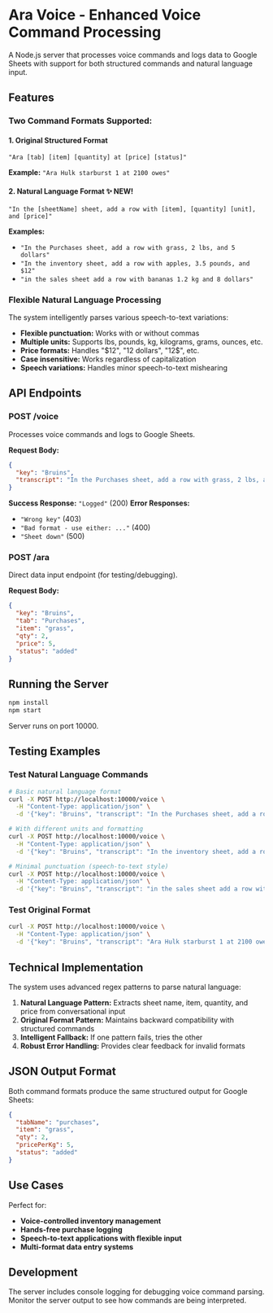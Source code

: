 # Ara Voice - Enhanced Voice Command Processing

A Node.js server that processes voice commands and logs data to Google Sheets with support for both structured commands and natural language input.

## Features

### Two Command Formats Supported:

#### 1. Original Structured Format
```
"Ara [tab] [item] [quantity] at [price] [status]"
```
**Example:** `"Ara Hulk starburst 1 at 2100 owes"`

#### 2. Natural Language Format ✨ NEW!
```
"In the [sheetName] sheet, add a row with [item], [quantity] [unit], and [price]"
```
**Examples:**
- `"In the Purchases sheet, add a row with grass, 2 lbs, and 5 dollars"`
- `"In the inventory sheet, add a row with apples, 3.5 pounds, and $12"`
- `"in the sales sheet add a row with bananas 1.2 kg and 8 dollars"`

### Flexible Natural Language Processing

The system intelligently parses various speech-to-text variations:

- **Flexible punctuation:** Works with or without commas
- **Multiple units:** Supports lbs, pounds, kg, kilograms, grams, ounces, etc.
- **Price formats:** Handles "$12", "12 dollars", "12$", etc.
- **Case insensitive:** Works regardless of capitalization
- **Speech variations:** Handles minor speech-to-text mishearing

## API Endpoints

### POST /voice
Processes voice commands and logs to Google Sheets.

**Request Body:**
```json
{
  "key": "Bruins",
  "transcript": "In the Purchases sheet, add a row with grass, 2 lbs, and 5 dollars"
}
```

**Success Response:** `"Logged"` (200)
**Error Responses:** 
- `"Wrong key"` (403)
- `"Bad format - use either: ..."` (400)
- `"Sheet down"` (500)

### POST /ara
Direct data input endpoint (for testing/debugging).

**Request Body:**
```json
{
  "key": "Bruins",
  "tab": "Purchases",
  "item": "grass",
  "qty": 2,
  "price": 5,
  "status": "added"
}
```

## Running the Server

```bash
npm install
npm start
```

Server runs on port 10000.

## Testing Examples

### Test Natural Language Commands
```bash
# Basic natural language format
curl -X POST http://localhost:10000/voice \
  -H "Content-Type: application/json" \
  -d '{"key": "Bruins", "transcript": "In the Purchases sheet, add a row with grass, 2 lbs, and 5 dollars"}'

# With different units and formatting
curl -X POST http://localhost:10000/voice \
  -H "Content-Type: application/json" \
  -d '{"key": "Bruins", "transcript": "In the inventory sheet, add a row with apples, 3.5 kilograms, and $12"}'

# Minimal punctuation (speech-to-text style)
curl -X POST http://localhost:10000/voice \
  -H "Content-Type: application/json" \
  -d '{"key": "Bruins", "transcript": "in the sales sheet add a row with bananas 1.2 kg and 8 dollars"}'
```

### Test Original Format
```bash
curl -X POST http://localhost:10000/voice \
  -H "Content-Type: application/json" \
  -d '{"key": "Bruins", "transcript": "Ara Hulk starburst 1 at 2100 owes"}'
```

## Technical Implementation

The system uses advanced regex patterns to parse natural language:

1. **Natural Language Pattern:** Extracts sheet name, item, quantity, and price from conversational input
2. **Original Format Pattern:** Maintains backward compatibility with structured commands
3. **Intelligent Fallback:** If one pattern fails, tries the other
4. **Robust Error Handling:** Provides clear feedback for invalid formats

## JSON Output Format

Both command formats produce the same structured output for Google Sheets:

```json
{
  "tabName": "purchases",
  "item": "grass",
  "qty": 2,
  "pricePerKg": 5,
  "status": "added"
}
```

## Use Cases

Perfect for:
- **Voice-controlled inventory management**
- **Hands-free purchase logging**
- **Speech-to-text applications with flexible input**
- **Multi-format data entry systems**

## Development

The server includes console logging for debugging voice command parsing. Monitor the server output to see how commands are being interpreted.